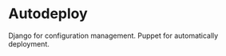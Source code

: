 Autodeploy
=================
Django for configuration management.
Puppet for automatically deployment.
